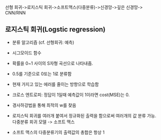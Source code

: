 

선형 회귀->로지스틱 회귀->소프트맥스(다중분류)->신경망->깊은 신경망-> CNN/RNN

## 로지스틱 회귀(Logstic regression)
- 분류 알고리즘  (cf. 선형회귀: 예측)
- 시그모이드 함수
- 확률을 0~1 사이의 S자형 곡선으로 나타내줌.
- 0.5를 기준으로 0또는 1로 분류함
- 현재 가지고 있는 에러를 줄이는 방향으로 학습함
- 크로스 엔트로피: 정답이 1일때 예측값이 1이라면 cost(MSE)는 0.
- 경사하강법을 통해 최적의 w를 찾음

- 로지스틱 회귀를 여러개 붙여서 정규화된 출력을 함으로써 여러개의 값 분류 가능. 다중분류 회귀 모델 -> 소프트 맥스
- 소프트 맥스의 다중분류기의 출력값의 총합은 항상 1

